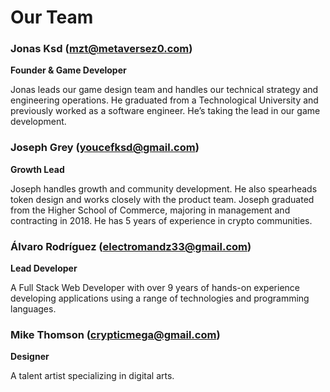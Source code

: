 # Our Team

### Jonas Ksd ([mzt@metaversez0.com](mailto:mzt@metaversez0.com))

**Founder & Game Developer**

Jonas leads our game design team and handles our technical strategy and engineering operations. He graduated from a Technological University and previously worked as a software engineer. He’s taking the lead in our game development.

### Joseph Grey ([youcefksd@gmail.com](mailto:youcefksd@gmail.com))

**Growth Lead**

Joseph handles growth and community development. He also spearheads token design and works closely with the product team. Joseph graduated from the Higher School of Commerce, majoring in management and contracting in 2018. He has 5 years of experience in crypto communities.

### Álvaro Rodríguez ([electromandz33@gmail.com](mailto:electromandz33@gmail.com))

**Lead Developer**

A Full Stack Web Developer with over 9 years of hands-on experience developing applications using a range of technologies and programming languages.

### Mike Thomson ([crypticmega@gmail.com](mailto:crypticmega@gmail.com))

**Designer**

A talent artist specializing in digital arts.
